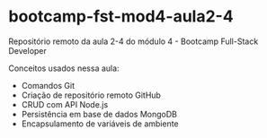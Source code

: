 # bootcamp-fst-mod4-aula2-4
Repositório remoto da aula 2-4 do módulo 4 - Bootcamp Full-Stack Developer

Conceitos usados nessa aula:
- Comandos Git
- Criação de repositório remoto GitHub 
- CRUD com API Node.js
- Persistência em base de dados MongoDB
- Encapsulamento de variáveis de ambiente
